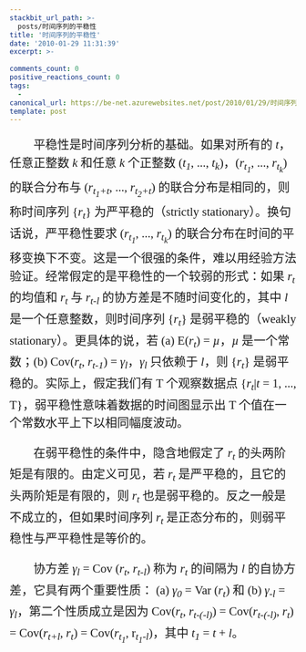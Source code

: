 ```yaml
---
stackbit_url_path: >-
  posts/时间序列的平稳性
title: '时间序列的平稳性'
date: '2010-01-29 11:31:39'
excerpt: >-
  
comments_count: 0
positive_reactions_count: 0
tags: 
  - 
canonical_url: https://be-net.azurewebsites.net/post/2010/01/29/时间序列的平稳性
template: post
---
```

<div style="text-indent: 2em; font-size: 150%; font-family: 'Times New Roman'!important; line-height: 1.5em;"><p><span style="font-family: 'Times New Roman'; ">平稳性是时间序列分析的基础。如果对所有的 <em>t</em>，任意正整数 <em>k</em> 和任意 <em>k</em> 个正整数 (<em>t<sub>1</sub></em>, ..., <em>t<sub>k</sub></em>)，(<em>r<sub>t<sub>1</sub></sub></em>, ..., <em>r<sub>t<sub>k</sub></sub></em>) 的联合分布与 (<em>r<sub>t<sub>1</sub>+t</sub></em>, ..., <em>r<sub>t<sub>2</sub>+t</sub></em>) 的联合分布是相同的，则称时间序列 {<em>r<sub>t</sub></em>} 为严平稳的（strictly stationary）。换句话说，严平稳性要求 (<em>r<sub>t<sub>1</sub></sub></em>, ..., <em>r<sub>t<sub>k</sub></sub></em>) 的联合分布在时间的平移变换下不变。这是一个很强的条件，难以用经验方法验证。经常假定的是平稳性的一个较弱的形式：如果 <em>r<sub>t</sub></em> 的均值和 <em>r<sub>t</sub></em> 与 <em>r<sub>t-l</sub></em> 的协方差是不随时间变化的，其中 <em>l</em> 是一个任意整数，则时间序列 {<em>r<sub>t</sub></em>} 是弱平稳的（weakly stationary）。更具体的说，若 (a) E(<em>r<sub>t</sub></em>) =&nbsp;<em>µ</em>，<em>µ</em> 是一个常数；(b) Cov(<em>r<sub>t</sub></em>, <em>r<sub>t-1</sub></em>) =&nbsp;<em>γ<sub>l</sub></em>，<em>γ<sub>l</sub></em> 只依赖于 <em>l</em>，则 {<em>r<sub>t</sub></em>} 是弱平稳的。实际上，假定我们有 T 个观察数据点 {<em>r<sub>t</sub></em>|<em>t</em> = 1, ..., T}，弱平稳性意味着数据的时间图显示出 T 个值在一个常数水平上下以相同幅度波动。</span></p><p><span style="font-family: 'Times New Roman'; ">在弱平稳性的条件中，隐含地假定了 <em>r</em><sub><em>t</em></sub> 的头两阶矩是有限的。由定义可见，若 <em>r</em><sub><em>t</em></sub> 是严平稳的，且它的头两阶矩是有限的，则 <em>r</em><sub><em>t</em></sub> 也是弱平稳的。反之一般是不成立的，但如果时间序列 <em>r</em><sub><em>t</em></sub> 是正态分布的，则弱平稳性与严平稳性是等价的。</span></p><p><span style="font-family: 'Times New Roman'; ">协方差&nbsp;<em>γ<sub>l</sub></em> = Cov (<em>r</em><sub><em>t</em></sub>, <em>r</em><sub><em>t-l</em></sub>) 称为 <em>r</em><sub><em>t</em></sub> 的间隔为 <em>l</em> 的自协方差，它具有两个重要性质： (a)&nbsp;<em>γ<sub>0</sub></em> = Var (<em>r<sub>t</sub></em>) 和 (b) <em>γ<sub>-l</sub></em> = <em>γ<sub>l</sub></em>，第二个性质成立是因为 Cov(<em>r<sub>t</sub></em>, <em>r<sub>t-(-l)</sub></em>) = Cov(<em>r<sub>t-(-l)</sub></em>, <em>r<sub>t</sub></em>) = Cov(<em>r<sub>t+l</sub></em>, <em>r<sub>t</sub></em>) = Cov(<em>r<sub>t<sub>1</sub></sub></em>, r<em><sub>t<sub>1</sub>-l</sub></em>)，其中 <em>t<sub>1</sub></em> = <em>t</em> + <em>l</em>。</span></p></div><p>&nbsp;</p>